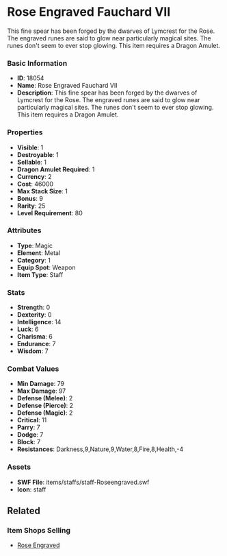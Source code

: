 # Rose Engraved Fauchard VII

This fine spear has been forged by the dwarves of Lymcrest for the Rose. The engraved runes are said to glow near particularly magical sites. The runes don't seem to ever stop glowing.  This item requires a Dragon Amulet.

### Basic Information

- **ID**: 18054
- **Name**: Rose Engraved Fauchard VII
- **Description**: This fine spear has been forged by the dwarves of Lymcrest for the Rose. The engraved runes are said to glow near particularly magical sites. The runes don&#039;t seem to ever stop glowing.  This item requires a Dragon Amulet.

### Properties

- **Visible**: 1
- **Destroyable**: 1
- **Sellable**: 1
- **Dragon Amulet Required**: 1
- **Currency**: 2
- **Cost**: 46000
- **Max Stack Size**: 1
- **Bonus**: 9
- **Rarity**: 25
- **Level Requirement**: 80

### Attributes

- **Type**: Magic
- **Element**: Metal
- **Category**: 1
- **Equip Spot**: Weapon
- **Item Type**: Staff

### Stats

- **Strength**: 0
- **Dexterity**: 0
- **Intelligence**: 14
- **Luck**: 6
- **Charisma**: 6
- **Endurance**: 7
- **Wisdom**: 7

### Combat Values

- **Min Damage**: 79
- **Max Damage**: 97
- **Defense (Melee)**: 2
- **Defense (Pierce)**: 2
- **Defense (Magic)**: 2
- **Critical**: 11
- **Parry**: 7
- **Dodge**: 7
- **Block**: 7
- **Resistances**: Darkness,9,Nature,9,Water,8,Fire,8,Health,-4

### Assets

- **SWF File**: items/staffs/staff-Roseengraved.swf
- **Icon**: staff

## Related

### Item Shops Selling

- [Rose Engraved](../item-shops/589-rose-engraved.md)

